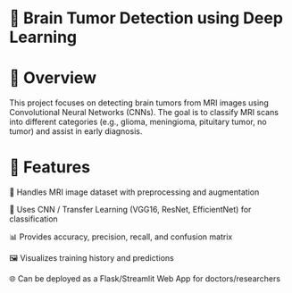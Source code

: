 # 🧠 Brain Tumor Detection using Deep Learning
# 📌 Overview

This project focuses on detecting brain tumors from MRI images using Convolutional Neural Networks (CNNs).
The goal is to classify MRI scans into different categories (e.g., glioma, meningioma, pituitary tumor, no tumor) and assist in early diagnosis.

# 🚀 Features

📂 Handles MRI image dataset with preprocessing and augmentation

🧠 Uses CNN / Transfer Learning (VGG16, ResNet, EfficientNet) for classification

📊 Provides accuracy, precision, recall, and confusion matrix

🖼 Visualizes training history and predictions

🌐 Can be deployed as a Flask/Streamlit Web App for doctors/researchers
